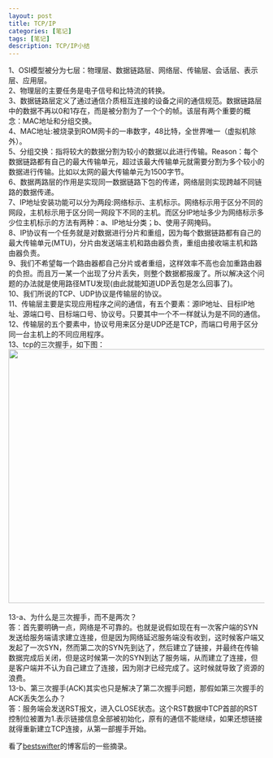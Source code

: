 ```yaml
---
layout: post
title: TCP/IP
categories: [笔记]
tags: [笔记]
description: TCP/IP小结
---
```


1、OSI模型被分为七层：物理层、数据链路层、网络层、传输层、会话层、表示层、应用层。<br>
2、物理层的主要任务是电子信号和比特流的转换。<br>
3、数据链路层定义了通过通信介质相互连接的设备之间的通信规范。数据链路层中的数据不再以0和1存在，而是被分割为了一个个的帧。该层有两个重要的概念：MAC地址和分组交换。<br>
4、MAC地址:被烧录到ROM网卡的一串数字，48比特，全世界唯一（虚拟机除外）。<br>
5、分组交换：指将较大的数据分割为较小的数据以此进行传输。Reason：每个数据链路都有自己的最大传输单元，超过该最大传输单元就需要分割为多个较小的数据进行传输。比如以太网的最大传输单元为1500字节。<br>
6、数据两路层的作用是实现同一数据链路下包的传递，网络层则实现跨越不同链路的数据传递。<br>
7、IP地址安装功能可以分为两段:网络标示、主机标示。网络标示用于区分不同的网段，主机标示用于区分同一网段下不同的主机。而区分IP地址多少为网络标示多少位主机标示的方法有两种：a、IP地址分类；b、使用子网掩码。<br>
8、IP协议有一个任务就是对数据进行分片和重组，因为每个数据链路都有自己的最大传输单元(MTU)，分片由发送端主机和路由器负责，重组由接收端主机和路由器负责。<br>
9、我们不希望每一个路由器都自己分片或者重组，这样效率不高也会加重路由器的负担。而且万一某一个出现了分片丢失，则整个数据都报废了。所以解决这个问题的办法就是使用路径MTU发现(由此就能知道UDP丢包是怎么回事了)。<br>
10、我们所说的TCP、UDP协议是传输层的协议。<br>
11、传输层主要是实现应用程序之间的通信，有五个要素：源IP地址、目标IP地址、源端口号、目标端口号、协议号。只要其中一个不一样就认为是不同的通信。<br>
12、传输层的五个要素中，协议号用来区分是UDP还是TCP，而端口号用于区分同一台主机上的不同应用程序。<br>
13、tcp的三次握手，如下图：<br/>
<img src="http://maximuum.com/assets/images/tcp_ip.png" width="506" height="500" alt=""><br/><br/>
13-a、为什么是三次握手，而不是两次？<br>
 答：首先要明确一点，网络是不可靠的。也就是说假如现在有一次客户端的SYN发送给服务端请求建立连接，但是因为网络延迟服务端没有收到，这时候客户端又发起了一次SYN，然而第二次的SYN先到达了，然后建立了链接，并最终在传输数据完成后关闭，但是这时候第一次的SYN到达了服务端，从而建立了连接，但是客户端并不认为自己建立了连接，因为刚才已经完成了。这时候就导致了资源的浪费。<br>
13-b、第三次握手(ACK)其实也只是解决了第二次握手问题，那假如第三次握手的ACK丢失怎么办？<br>
答：服务端会发送RST报文，进入CLOSE状态。这个RST数据中TCP首部的RST控制位被置为1.表示链接信息全部被初始化，原有的通信不能继续，如果还想链接就得重新建立TCP连接，从第一部握手开始。<br>

看了[bestswifter](http://www.jianshu.com/users/3e55748920d2/latest_articles)的博客后的一些摘录。